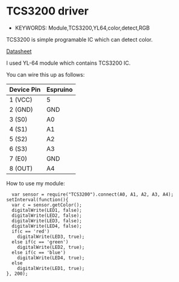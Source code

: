 <!--- Copyright (c) 2015 Tomáš Juřena. See the file LICENSE for copying permission. -->
TCS3200 driver
=====================

* KEYWORDS: Module,TCS3200,YL64,color,detect,RGB

TCS3200 is simple programable IC which can detect color. 

[Datasheet](http://robotstore.cz/wp-content/uploads/2014/07/Taos-TCS3200-datasheet.pdf)

I used YL-64 module which contains TCS3200 IC.

You can wire this up as follows:

| Device Pin | Espruino |
| ---------- | -------- |
| 1 (VCC)    | 5        |
| 2 (GND)    | GND      |
| 3 (S0)     | A0       |
| 4 (S1)     | A1       |
| 5 (S2)     | A2       |
| 6 (S3)     | A3       |
| 7 (E0)     | GND      |
| 8 (OUT)    | A4       |

How to use my module:

```
  var sensor = require("TCS3200").connect(A0, A1, A2, A3, A4);
setInterval(function(){
  var c = sensor.getColor();
  digitalWrite(LED1, false);
  digitalWrite(LED2, false);
  digitalWrite(LED3, false);
  digitalWrite(LED4, false);
  if(c == 'red')
    digitalWrite(LED3, true);
  else if(c == 'green')
    digitalWrite(LED2, true);
  else if(c == 'blue')
    digitalWrite(LED4, true);
  else
    digitalWrite(LED1, true);
}, 200);
```
